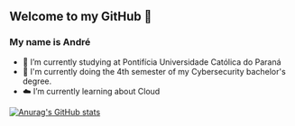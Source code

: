 ## Welcome to my GitHub 👋
### My name is André

- 🔭 I’m currently studying at Pontifícia Universidade Católica do Paraná
- 🌱 I'm currently doing the 4th semester of my Cybersecurity bachelor's degree.
- ☁️ I’m currently learning about Cloud

[![Anurag's GitHub stats](https://github-readme-stats.vercel.app/api?username=andrekomarcheuski&theme=shades-of-purple)](https://github.com/anuraghazra/github-readme-stats)
